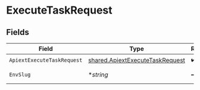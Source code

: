 # ExecuteTaskRequest


## Fields

| Field                                                                              | Type                                                                               | Required                                                                           | Description                                                                        |
| ---------------------------------------------------------------------------------- | ---------------------------------------------------------------------------------- | ---------------------------------------------------------------------------------- | ---------------------------------------------------------------------------------- |
| `ApiextExecuteTaskRequest`                                                         | [shared.ApiextExecuteTaskRequest](../../models/shared/apiextexecutetaskrequest.md) | :heavy_check_mark:                                                                 | ExecuteTaskRequest                                                                 |
| `EnvSlug`                                                                          | **string*                                                                          | :heavy_minus_sign:                                                                 | Environment to execute the task in.                                                |